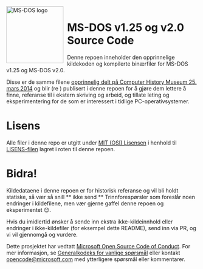 <img width="150" height="150" align="left" style="float: left; margin: 0 10px 0 0;" alt="MS-DOS logo" src="https://github.com/Microsoft/MS-DOS/blob/master/msdos-logo.png">   


# MS-DOS v1.25 og v2.0 Source Code
Denne repoen inneholder den opprinnelige kildekoden og kompilerte binærfiler for MS-DOS v1.25 og MS-DOS v2.0.

Disse er de samme filene [opprinnelig delt på Computer History Museum 25. mars 2014](http://www.computerhistory.org/atchm/microsoft-ms-dos-early-source-code/) og blir (re ) publisert i denne repoen for å gjøre dem lettere å finne, referanse til i ekstern skriving og arbeid, og tillate leting og eksperimentering for de som er interessert i tidlige PC-operativsystemer.

# Lisens
Alle filer i denne repo er utgitt under [MIT (OSI) Lisensen](https://en.wikipedia.org/wiki/MIT_License) i henhold til [LISENS-filen](https://github.com/Microsoft/MS-DOS/blob/master/LICENSE.md) lagret i roten til denne repoen.

# Bidra!
Kildedataene i denne repoen er for historisk referanse og vil bli holdt statiske, så vær så snill ** ikke send ** Trinnforespørsler som foreslår noen endringer i kildefilene, men vær gjerne gaffel denne repoen og eksperimentet 😊.

Hvis du imidlertid ønsker å sende inn ekstra ikke-kildeinnhold eller endringer i ikke-kildefiler (for eksempel dette README), send inn via PR, og vi vil gjennomgå og vurdere.

Dette prosjektet har vedtatt [Microsoft Open Source Code of Conduct](https://opensource.microsoft.com/codeofconduct/). For mer informasjon, se [Generalkodeks for vanlige spørsmål](https://opensource.microsoft.com/codeofconduct/faq/) eller kontakt [opencode@microsoft.com](mailto:opencode@microsoft.com) med ytterligere spørsmål eller kommentarer.
